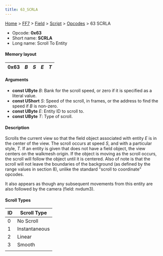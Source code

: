 ```yaml
---
title: 63_SCRLA
---
```


[Home](../../../../Main_Page.md) > [FF7](../../../../FF7.md) > [Field](../../../Field.md) > [Script](../../Script.md) > [Opcodes](../Opcodes.md) > 63 SCRLA

-   Opcode: **0x63**
-   Short name: **SCRLA**
-   Long name: Scroll To Entity

#### Memory layout

| 0x63 | *B* | *S* | *E* | *T* |
|------|-----|-----|-----|-----|

#### Arguments

-   **const UByte** *B*: Bank for the scroll speed, or zero if it is specified as a literal value.
-   **const UShort** *S*: Speed of the scroll, in frames, or the address to find the speed if *B* is non-zero.
-   **const UByte** *E*: Entity ID to scroll to.
-   **const UByte** *T*: Type of scroll.

#### Description

Scrolls the current view so that the field object associated with entity *E* is in the center of the view. The scroll occurs at speed *S*, and with a particular style, *T*. If an entity is given that does not have a field object, the view centers on the walkmesh origin. If the object is moving as the scroll occurs, the scroll will follow the object until it is centered. Also of note is that the scroll will not leave the boundaries of the background (as defined by the range values in section 8), unlike the standard "scroll to coordinate" opcodes.

It also appears as though any subsequent movements from this entity are also followed by the camera (field: nvdum3).

#### Scroll Types

| ID  | Scroll Type   |
|-----|---------------|
| 0   | No Scroll     |
| 1   | Instantaneous |
| 2   | Linear        |
| 3   | Smooth        |
|     |               |
